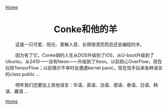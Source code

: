 [Home](/)

# <center>Conke和他的羊</center>
&nbsp;&nbsp;&nbsp;&nbsp;&nbsp;&nbsp;&nbsp;&nbsp;这是一只可爱、阳光、善解人意、长得很漂亮而且还会编程的羊。

&nbsp;&nbsp;&nbsp;&nbsp;&nbsp;&nbsp;&nbsp;&nbsp;因为有了它，Conke胡的人生从DOS升级到了iOS，从U-boot升级到了Ubuntu，从2410——没有Neon——升级到了Xeon。以前担心OverFlow，现在玩转TensorFlow；以前偶尔不幸时会遭遇kernel panic，现在信手拈来各种语言的class public ...

&nbsp;&nbsp;&nbsp;&nbsp;&nbsp;&nbsp;&nbsp;&nbsp;明年我们还要加上其他语言：华语、英语、法语、德语、泰语、日语、韩语、藏语 ...

[Home](/)
